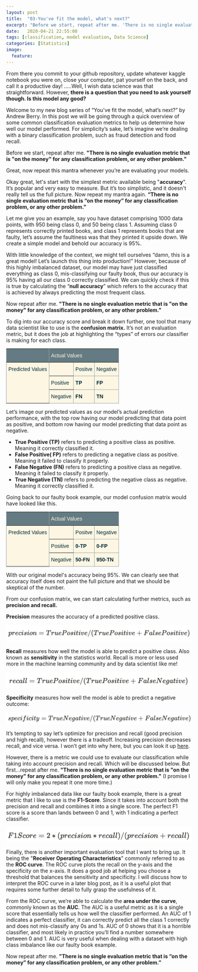 ```yaml
---
layout: post
title:  "03-You've fit the model, what's next?"
excerpt: "Before we start, repeat after me. 'There is no single evaluation metric that is 'on the money' for any classification problem, or any other problem.'"
date:   2020-04-21 22:55:00
tags: [classification, model evaluation, Data Science]
categories: [Statistics]
image:
  feature:
---
```

From there you commit to your github repository, update whatever kaggle notebook you were on, close your computer, pat yourself on the back, and call it a productive day! .....Well, I wish data science was that straightforward. However, **there is a question that you need to ask yourself though. Is this model any good?**

Welcome to my new blog series of “You’ve fit the model, what’s next?” by Andrew Berry. In this post we will be going through a quick overview of some common classification evaluation metrics to help us determine how well our model performed. For simplicity’s sake, let’s imagine we’re dealing with a binary classification problem, such as fraud detection and food recall.

Before we start, repeat after me. **"There is no single evaluation metric that is "on the money" for any classification problem, or any other problem."**

Great, now repeat this mantra whenever you’re are evaluating your models.

Okay great, let's start with the simplest metric available being "**accuracy**". It’s popular and very easy to measure. But it’s too simplistic, and it doesn't really tell us the full picture. Now repeat my mantra again. **“There is no single evaluation metric that is “on the money” for any classification problem, or any other problem."**

Let me give you an example, say you have dataset comprising 1000 data points, with 950 being class 0, and 50 being class 1. Assuming class 0 represents correctly printed books, and class 1 represents books that are faulty, let’s assume the faultiness was that they printed it upside down. We create a simple model and behold our accuracy is 95%.

With little knowledge of the context, we might tell ourselves “damn, this is a great model! Let’s launch this thing into production!” However, because of this highly imbalanced dataset, our model may have just classified everything as class 0, mis-classifying our faulty book, thus our accuracy is 95% having all our class 0 correctly classified. We can quickly check if this is true by calculating the “**null accuracy**” which refers to the accuracy that is achieved by always predicting the most frequent class.

Now repeat after me. **"There is no single evaluation metric that is "on the money" for any classification problem, or any other problem."**

To dig into our accuracy score and break it down further, one tool that many data scientist like to use is the **confusion matrix.** It’s not an evaluation metric, but it does the job at highlighting the “types” of errors our classifier is making for each class.

<style type="text/css">
.tg  {border-collapse:collapse;border-spacing:0;border-color:#93a1a1;}
.tg td{font-family:Arial, sans-serif;font-size:14px;padding:10px 5px;border-style:solid;border-width:1px;overflow:hidden;word-break:normal;border-color:#93a1a1;color:#002b36;background-color:#fdf6e3;}
.tg th{font-family:Arial, sans-serif;font-size:14px;font-weight:normal;padding:10px 5px;border-style:solid;border-width:1px;overflow:hidden;word-break:normal;border-color:#93a1a1;color:#fdf6e3;background-color:#657b83;}
.tg .tg-1wig{font-weight:bold;text-align:left;vertical-align:top}
.tg .tg-0pky{border-color:inherit;text-align:left;vertical-align:top}
.tg .tg-0lax{text-align:left;vertical-align:top}
</style>
<table class="tg">
  <tr>
    <th class="tg-0pky"></th>
    <th class="tg-0pky" colspan="3">Actual Values</th>
  </tr>
  <tr>
    <td class="tg-0pky" rowspan="3">Predicted Values</td>
    <td class="tg-0pky"></td>
    <td class="tg-0lax">Positve</td>
    <td class="tg-0lax">Negative</td>
  </tr>
  <tr>
    <td class="tg-0pky">Positive</td>
    <td class="tg-1wig">TP</td>
    <td class="tg-1wig">FP</td>
  </tr>
  <tr>
    <td class="tg-0lax">Negative</td>
    <td class="tg-1wig">FN</td>
    <td class="tg-1wig">TN</td>
  </tr>
</table>

Let’s image our predicted values as our model’s actual prediction performance, with the top row having our model predicting that data point as positive, and bottom row having our model predicting that data point as negative.

- **True Positive (TP)** refers to predicting a positive class as positive. Meaning it correctly classified it.
- **False Positive( FP)** refers to predicting a negative class as positive. Meaning it failed to classify it properly.
- **False Negative (FN)** refers to predicting a positive class as negative. Meaning it failed to classify it properly.
- **True Negative (TN)** refers to predicting the negative class as negative. Meaning it correctly classified it.

Going back to our faulty book example, our model confusion matrix would have looked like this.

<style type="text/css">
.tg  {border-collapse:collapse;border-spacing:0;border-color:#93a1a1;}
.tg td{font-family:Arial, sans-serif;font-size:14px;padding:10px 5px;border-style:solid;border-width:1px;overflow:hidden;word-break:normal;border-color:#93a1a1;color:#002b36;background-color:#fdf6e3;}
.tg th{font-family:Arial, sans-serif;font-size:14px;font-weight:normal;padding:10px 5px;border-style:solid;border-width:1px;overflow:hidden;word-break:normal;border-color:#93a1a1;color:#fdf6e3;background-color:#657b83;}
.tg .tg-1wig{font-weight:bold;text-align:left;vertical-align:top}
.tg .tg-0pky{border-color:inherit;text-align:left;vertical-align:top}
.tg .tg-0lax{text-align:left;vertical-align:top}
</style>
<table class="tg">
  <tr>
    <th class="tg-0pky"></th>
    <th class="tg-0pky" colspan="3">Actual Values</th>
  </tr>
  <tr>
    <td class="tg-0pky" rowspan="3">Predicted Values</td>
    <td class="tg-0pky"></td>
    <td class="tg-0lax">Positve</td>
    <td class="tg-0lax">Negative</td>
  </tr>
  <tr>
    <td class="tg-0pky">Positive</td>
    <td class="tg-1wig">0-TP</td>
    <td class="tg-1wig">0-FP</td>
  </tr>
  <tr>
    <td class="tg-0lax">Negative</td>
    <td class="tg-1wig">50-FN</td>
    <td class="tg-1wig">950-TN</td>
  </tr>
</table>

With our original model's accuracy being 95%. We can clearly see that accuracy itself does not paint the full picture and that we should be skeptical of the number.

From our confusion matrix, we can start calculating further metrics, such as **precision and recall.**

**Precision** measures the accuracy of a predicted positive class.

![precision](/img/equations/precision.png)

**Recall** measures how well the model is able to predict a positive class. Also known as **sensitivity** in the statistics world. Recall is more or less used more in the machine learning community and by data scientist like me!

![recall](/img/equations/recall.png)

**Specificity** measures how well the model is able to predict a negative outcome:

![specificity](/img/equations/specificity.png)

It’s tempting to say let’s optimize for precision and recall (good precision and high recall), however there is a tradeoff. Increasing precision decreases recall, and vice versa. I won’t get into why here, but you can look it up [here](https://www.wikiwand.com/en/Precision_and_recall).

However, there is a metric we could use to evaluate our classification while taking into account precision and recall. Which will be discussed below. But first...repeat after me. **"There is no single evaluation metric that is "on the money" for any classification problem, or any other problem."** (I promise I will only make you repeat it one more time.)  

For highly imbalanced data like our faulty book example, there is a great metric that I like to use is the **F1-Score**. Since it takes into account both the precision and recall and combines it into a single score. The perfect F1 score is a score than lands between 0 and 1, with 1 indicating a perfect classifier.

![f1score](/img/equations/f1score.png)

Finally, there is another important evaluation tool that I want to bring up. It being the "**Receiver Operating Characteristics**" commonly referred to as the **ROC curve**. The ROC curve plots the recall on the y-axis and the specificity on the x-axis. It does a good job at helping you choose a threshold that balances the sensitivity and specificity. I will discuss how to interpret the ROC curve in a later blog post, as it is a useful plot that requires some further detail to fully grasp the usefulness of it.

From the ROC curve, we’re able to calculate the **area under the curve**, commonly known as the **AUC**. The AUC is a useful metric as it is a single score that essentially tells us how well the classifier performed. An AUC of 1 indicates a perfect classifier, it can correctly predict all the class 1 correctly and does not mis-classify any 0s and 1s. AUC of 0 shows that it is a horrible classifier, and most likely in practice you’ll find a number somewhere between 0 and 1. AUC is very useful when dealing with a dataset with high class imbalance like our faulty book example.

Now repeat after me. **"There is no single evaluation metric that is “on the money” for any classification problem, or any other problem.”**
